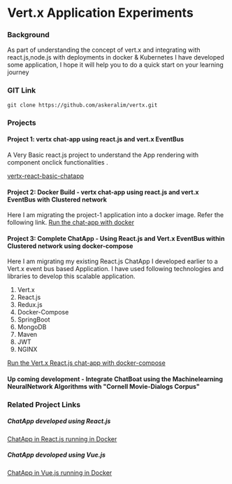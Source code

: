# Vert.x Application Experiments
### Background
As part of understanding the concept of vert.x and integrating with react.js,node.js with deployments in docker & Kubernetes I have developed some application, I hope it will help you to do a quick start on your learning journey

### GIT Link
```
git clone https://github.com/askeralim/vertx.git
```
### Projects
#### Project 1: vertx chat-app using react.js and vert.x EventBus 
A Very Basic react.js project to understand the App rendering with component onclick functionalities .

[vertx-react-basic-chatapp](https://github.com/askeralim/vertx/tree/master/vertx-react-basic-chatapp) 

#### Project 2: Docker Build - vertx chat-app using react.js and vert.x EventBus with Clustered network 
Here I am migrating the project-1 application into a docker image. Refer the following link.
[Run the chat-app with docker](https://github.com/askeralim/vertx/tree/master/vertx-react-chatapp-docker)

#### Project 3: Complete ChatApp - Using React.js and Vert.x EventBus within Clustered network using docker-compose
Here I am migrating my existing React.js ChatApp I developed earlier to a Vert.x event bus based Application.
I have used following technologies and libraries to develop this scalable application.
  1. Vert.x
  2. React.js
  3. Redux.js
  4. Docker-Compose
  5. SpringBoot
  6. MongoDB
  7. Maven
  8. JWT
  9. NGINX
  
[Run the Vert.x React.js chat-app with docker-compose](https://github.com/askeralim/vertx/tree/master/chatapp-vertx-eventbus-spring-boot-react-docker)

#### Up coming development - Integrate ChatBoat using the Machinelearning NeuralNetwork Algorithms with "Cornell Movie-Dialogs Corpus" 

### Related Project Links
##### ChatApp developed using React.js 
[ChatApp in React.js running in Docker](https://github.com/askeralim/node-react-socket.io-docker-compose/tree/master/ChatApp-docker-compose-dev)

##### ChatApp devoloped using Vue.js 
[ChatApp in Vue.js running in Docker](https://github.com/askeralim/node-vuejs-typescript-vuex-redis-docker-compose)
